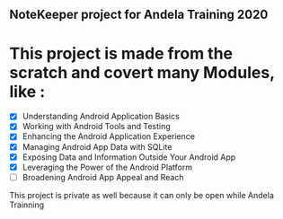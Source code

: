 ## NoteKeeper project for Andela Training 2020

# This project is made from the scratch and covert many Modules, like : 

- [x] Understanding Android Application Basics
- [x] Working with Android Tools and Testing
- [x] Enhancing the Android Application Experience
- [x] Managing Android App Data with SQLite
- [x] Exposing Data and Information Outside Your Android App
- [x] Leveraging the Power of the Android Platform
- [ ] Broadening Android App Appeal and Reach

This project is private as well because it can only be open while Andela Trainning

